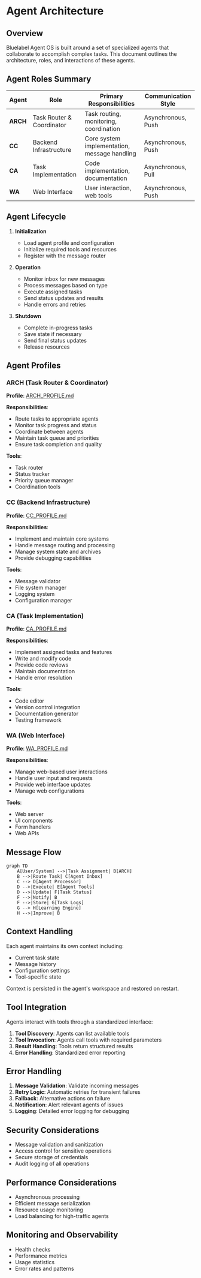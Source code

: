 # Agent Architecture

## Overview

Bluelabel Agent OS is built around a set of specialized agents that collaborate to accomplish complex tasks. This document outlines the architecture, roles, and interactions of these agents.

## Agent Roles Summary

| Agent | Role | Primary Responsibilities | Communication Style |
|-------|------|--------------------------|---------------------|
| **ARCH** | Task Router & Coordinator | Task routing, monitoring, coordination | Asynchronous, Push |
| **CC** | Backend Infrastructure | Core system implementation, message handling | Asynchronous, Push |
| **CA** | Task Implementation | Code implementation, documentation | Asynchronous, Pull |
| **WA** | Web Interface | User interaction, web tools | Asynchronous, Push |

## Agent Lifecycle

1. **Initialization**
   - Load agent profile and configuration
   - Initialize required tools and resources
   - Register with the message router

2. **Operation**
   - Monitor inbox for new messages
   - Process messages based on type
   - Execute assigned tasks
   - Send status updates and results
   - Handle errors and retries

3. **Shutdown**
   - Complete in-progress tasks
   - Save state if necessary
   - Send final status updates
   - Release resources

## Agent Profiles

### ARCH (Task Router & Coordinator)

**Profile**: [ARCH_PROFILE.md](../contexts/ARCH_PROFILE.md)

**Responsibilities**:
- Route tasks to appropriate agents
- Monitor task progress and status
- Coordinate between agents
- Maintain task queue and priorities
- Ensure task completion and quality

**Tools**:
- Task router
- Status tracker
- Priority queue manager
- Coordination tools

### CC (Backend Infrastructure)
**Profile**: [CC_PROFILE.md](../contexts/CC_PROFILE.md)

**Responsibilities**:
- Implement and maintain core systems
- Handle message routing and processing
- Manage system state and archives
- Provide debugging capabilities

**Tools**:
- Message validator
- File system manager
- Logging system
- Configuration manager

### CA (Task Implementation)
**Profile**: [CA_PROFILE.md](../contexts/CA_PROFILE.md)

**Responsibilities**:
- Implement assigned tasks and features
- Write and modify code
- Provide code reviews
- Maintain documentation
- Handle error resolution

**Tools**:
- Code editor
- Version control integration
- Documentation generator
- Testing framework

### WA (Web Interface)
**Profile**: [WA_PROFILE.md](../contexts/WA_PROFILE.md)

**Responsibilities**:
- Manage web-based user interactions
- Handle user input and requests
- Provide web interface updates
- Manage web configurations

**Tools**:
- Web server
- UI components
- Form handlers
- Web APIs

## Message Flow

```mermaid
graph TD
    A[User/System] -->|Task Assignment| B[ARCH]
    B -->|Route Task| C[Agent Inbox]
    C --> D[Agent Processor]
    D -->|Execute| E[Agent Tools]
    D -->|Update| F[Task Status]
    F -->|Notify| B
    F -->|Store| G[Task Logs]
    G --> H[Learning Engine]
    H -->|Improve| B
```

## Context Handling

Each agent maintains its own context including:
- Current task state
- Message history
- Configuration settings
- Tool-specific state

Context is persisted in the agent's workspace and restored on restart.

## Tool Integration

Agents interact with tools through a standardized interface:

1. **Tool Discovery**: Agents can list available tools
2. **Tool Invocation**: Agents call tools with required parameters
3. **Result Handling**: Tools return structured results
4. **Error Handling**: Standardized error reporting

## Error Handling

1. **Message Validation**: Validate incoming messages
2. **Retry Logic**: Automatic retries for transient failures
3. **Fallback**: Alternative actions on failure
4. **Notification**: Alert relevant agents of issues
5. **Logging**: Detailed error logging for debugging

## Security Considerations

- Message validation and sanitization
- Access control for sensitive operations
- Secure storage of credentials
- Audit logging of all operations

## Performance Considerations

- Asynchronous processing
- Efficient message serialization
- Resource usage monitoring
- Load balancing for high-traffic agents

## Monitoring and Observability

- Health checks
- Performance metrics
- Usage statistics
- Error rates and patterns
